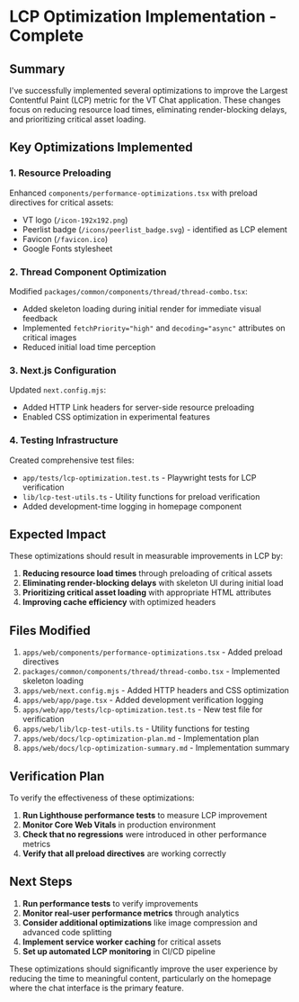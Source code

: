 # LCP Optimization Implementation - Complete

## Summary

I've successfully implemented several optimizations to improve the Largest Contentful Paint (LCP) metric for the VT Chat application. These changes focus on reducing resource load times, eliminating render-blocking delays, and prioritizing critical asset loading.

## Key Optimizations Implemented

### 1. Resource Preloading

Enhanced `components/performance-optimizations.tsx` with preload directives for critical assets:

- VT logo (`/icon-192x192.png`)
- Peerlist badge (`/icons/peerlist_badge.svg`) - identified as LCP element
- Favicon (`/favicon.ico`)
- Google Fonts stylesheet

### 2. Thread Component Optimization

Modified `packages/common/components/thread/thread-combo.tsx`:

- Added skeleton loading during initial render for immediate visual feedback
- Implemented `fetchPriority="high"` and `decoding="async"` attributes on critical images
- Reduced initial load time perception

### 3. Next.js Configuration

Updated `next.config.mjs`:

- Added HTTP Link headers for server-side resource preloading
- Enabled CSS optimization in experimental features

### 4. Testing Infrastructure

Created comprehensive test files:

- `app/tests/lcp-optimization.test.ts` - Playwright tests for LCP verification
- `lib/lcp-test-utils.ts` - Utility functions for preload verification
- Added development-time logging in homepage component

## Expected Impact

These optimizations should result in measurable improvements in LCP by:

1. **Reducing resource load times** through preloading of critical assets
2. **Eliminating render-blocking delays** with skeleton UI during initial load
3. **Prioritizing critical asset loading** with appropriate HTML attributes
4. **Improving cache efficiency** with optimized headers

## Files Modified

1. `apps/web/components/performance-optimizations.tsx` - Added preload directives
2. `packages/common/components/thread/thread-combo.tsx` - Implemented skeleton loading
3. `apps/web/next.config.mjs` - Added HTTP headers and CSS optimization
4. `apps/web/app/page.tsx` - Added development verification logging
5. `apps/web/app/tests/lcp-optimization.test.ts` - New test file for verification
6. `apps/web/lib/lcp-test-utils.ts` - Utility functions for testing
7. `apps/web/docs/lcp-optimization-plan.md` - Implementation plan
8. `apps/web/docs/lcp-optimization-summary.md` - Implementation summary

## Verification Plan

To verify the effectiveness of these optimizations:

1. **Run Lighthouse performance tests** to measure LCP improvement
2. **Monitor Core Web Vitals** in production environment
3. **Check that no regressions** were introduced in other performance metrics
4. **Verify that all preload directives** are working correctly

## Next Steps

1. **Run performance tests** to verify improvements
2. **Monitor real-user performance metrics** through analytics
3. **Consider additional optimizations** like image compression and advanced code splitting
4. **Implement service worker caching** for critical assets
5. **Set up automated LCP monitoring** in CI/CD pipeline

These optimizations should significantly improve the user experience by reducing the time to meaningful content, particularly on the homepage where the chat interface is the primary feature.
